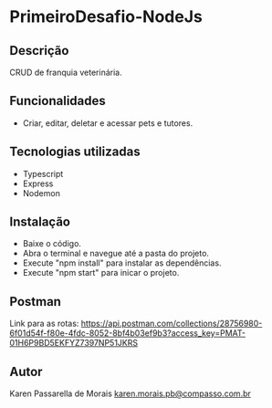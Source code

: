 # PrimeiroDesafio-NodeJs

## Descrição
CRUD de franquia veterinária.

## Funcionalidades
- Criar, editar, deletar e acessar pets e tutores.

## Tecnologias utilizadas
- Typescript
- Express
- Nodemon

## Instalação
- Baixe o código.
- Abra o terminal e navegue até a pasta do projeto.
- Execute "npm install" para instalar as dependências.
- Execute "npm start" para inicar o projeto.

## Postman
Link para as rotas: https://api.postman.com/collections/28756980-6f01d54f-f80e-4fdc-8052-8bf4b03ef9b3?access_key=PMAT-01H6P9BD5EKFYZ7397NP51JKRS

## Autor
Karen Passarella de Morais
karen.morais.pb@compasso.com.br
